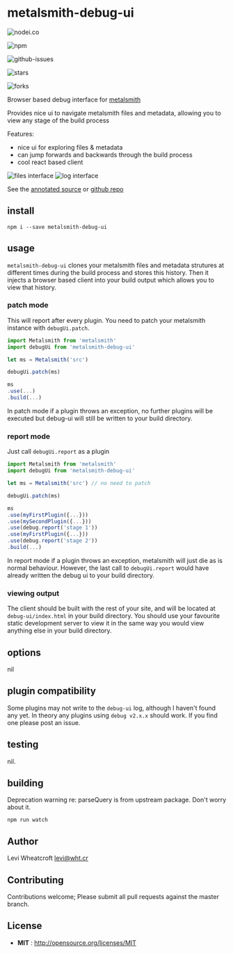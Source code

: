 # metalsmith-debug-ui

![nodei.co](https://nodei.co/npm/metalsmith-debug-ui.png?downloads=true&downloadRank=true&stars=true)

![npm](https://img.shields.io/npm/v/metalsmith-debug-ui.svg)

![github-issues](https://img.shields.io/github/issues/leviwheatcroft/metalsmith-debug-ui.svg)

![stars](https://img.shields.io/github/stars/leviwheatcroft/metalsmith-debug-ui.svg)

![forks](https://img.shields.io/github/forks/leviwheatcroft/metalsmith-debug-ui.svg)

Browser based debug interface for [metalsmith](https://metalsmith.io)

Provides nice ui to navigate metalsmith files and metadata, allowing you to
view any stage of the build process

Features:

 * nice ui for exploring files & metadata
 * can jump forwards and backwards through the build process
 * cool react based client

![files interface][files]
![log interface][log]

See the [annotated source][1] or [github repo][2]

## install

`npm i --save metalsmith-debug-ui`

## usage

`metalsmith-debug-ui` clones your metalsmith files and metadata strutures at
different times during the build process and stores this history. Then it
injects a browser based client into your build output which allows you to view
that history.

### patch mode
This will report after every plugin. You need to patch your metalsmith instance
with `debugUi.patch`.

```javascript
import Metalsmith from 'metalsmith'
import debugUi from 'metalsmith-debug-ui'

let ms = Metalsmith('src')

debugUi.patch(ms)

ms
.use(...)
.build(...)
```

In patch mode if a plugin throws an exception, no further plugins will be
executed but debug-ui will still be written to your build directory.

### report mode

Just call `debugUi.report` as a plugin

```javascript
import Metalsmith from 'metalsmith'
import debugUi from 'metalsmith-debug-ui'

let ms = Metalsmith('src') // no need to patch

debugUi.patch(ms)

ms
.use(myFirstPlugin({...}))
.use(mySecondPlugin({...}))
.use(debug.report('stage 1'))
.use(myFirstPlugin({...}))
.use(debug.report('stage 2'))
.build(...)
```

In report mode if a plugin throws an exception, metalsmith will just die as is
normal behaviour. However, the last call to `debugUi.report` would have already
written the debug ui to your build directory.

### viewing output

The client should be built with the rest of your site, and will be located at
`debug-ui/index.html` in your build directory. You should use your favourite
static development server to view it in the same way you would view anything
else in your build directory.

## options

nil

## plugin compatibility

Some plugins may not write to the `debug-ui` log, although I haven't found any
yet. In theory any plugins using `debug v2.x.x` should work. If you find one
please post an issue.

## testing

nil.

## building

Deprecation warning re: parseQuery is from upstream package. Don't worry about
it.

`npm run watch`

## Author

Levi Wheatcroft <levi@wht.cr>

## Contributing

Contributions welcome; Please submit all pull requests against the master
branch.

## License

 - **MIT** : http://opensource.org/licenses/MIT

[1]: https://leviwheatcroft.github.io/metalsmith-debug-ui "annotated source"
[2]: https://github.com/leviwheatcroft/metalsmith-debug-ui "github repo"
[files]: http://leviwheatcroft.github.io/metalsmith-debug-ui/images/files.png
[log]: http://leviwheatcroft.github.io/metalsmith-debug-ui/images/log.png
